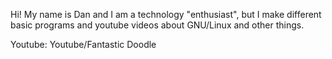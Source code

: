 Hi! My name is Dan and I am a technology "enthusiast", but I make different basic programs and youtube videos about GNU/Linux and other things.

Youtube: Youtube/Fantastic Doodle



